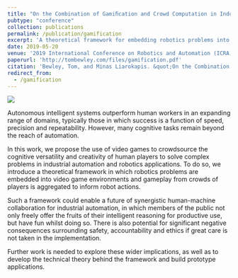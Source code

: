 ```yaml
---
title: "On the Combination of Gamiﬁcation and Crowd Computation in Industrial Automation and Robotics Applications"
pubtype: "conference"
collection: publications
permalink: /publication/gamification
excerpt: 'A theoretical framework for embedding robotics problems into video games, enabling distributed control by a crowd of players.'
date: 2019-05-20
venue: '2019 International Conference on Robotics and Automation (ICRA)'
paperurl: 'http://tombewley.com/files/gamification.pdf'
citation: 'Bewley, Tom, and Minas Liarokapis. &quot;On the Combination of Gamification and Crowd Computation in Industrial Automation and Robotics Applications.&quot; <i>2019 International Conference on Robotics and Automation (ICRA)</i>. IEEE, 2019.'
redirect_from: 
  - /gamification
---
```

![](http://tombewley.com/images/gamification_banner.jpg)

Autonomous intelligent systems outperform human workers in an expanding range of domains, typically those in which success is a function of speed, precision and repeatability. However, many cognitive tasks remain beyond the reach of automation. 

In this work, we propose the use of video games to crowdsource the cognitive versatility and creativity of human players to solve complex problems in industrial automation and robotics applications. To do so, we introduce a theoretical framework in which robotics problems are embedded into video game environments and gameplay from crowds of players is aggregated to inform robot actions. 

Such a framework could enable a future of synergistic human-machine collaboration for industrial automation, in which members of the public not only freely offer the fruits of their intelligent reasoning for productive use, but have fun whilst doing so. There is also potential for significant negative consequences surrounding safety, accountability and ethics if great care is not taken in the implementation. 

Further work is needed to explore these wider implications, as well as to develop the technical theory behind the framework and build prototype applications.
